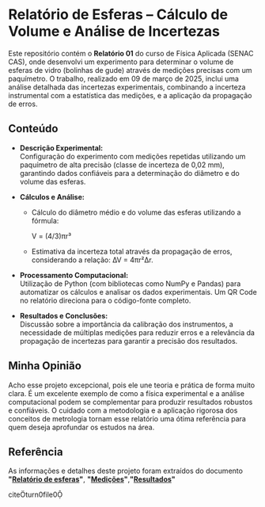 # Relatório de Esferas – Cálculo de Volume e Análise de Incertezas

Este repositório contém o **Relatório 01** do curso de Física Aplicada (SENAC CAS), onde desenvolvi um experimento para determinar o volume de esferas de vidro (bolinhas de gude) através de medições precisas com um paquímetro. O trabalho, realizado em 09 de março de 2025, inclui uma análise detalhada das incertezas experimentais, combinando a incerteza instrumental com a estatística das medições, e a aplicação da propagação de erros.

## Conteúdo

- **Descrição Experimental:**  
  Configuração do experimento com medições repetidas utilizando um paquímetro de alta precisão (classe de incerteza de 0,02 mm), garantindo dados confiáveis para a determinação do diâmetro e do volume das esferas.

- **Cálculos e Análise:**  
  - Cálculo do diâmetro médio e do volume das esferas utilizando a fórmula:
    
    V = (4/3)πr³  
   
  - Estimativa da incerteza total através da propagação de erros, considerando a relação: ∆V = 4πr²∆r.

- **Processamento Computacional:**  
  Utilização de Python (com bibliotecas como NumPy e Pandas) para automatizar os cálculos e analisar os dados experimentais. Um QR Code no relatório direciona para o código-fonte completo.

- **Resultados e Conclusões:**  
  Discussão sobre a importância da calibração dos instrumentos, a necessidade de múltiplas medições para reduzir erros e a relevância da propagação de incertezas para garantir a precisão dos resultados.

## Minha Opinião

Acho esse projeto excepcional, pois ele une teoria e prática de forma muito clara. É um excelente exemplo de como a física experimental e a análise computacional podem se complementar para produzir resultados robustos e confiáveis. O cuidado com a metodologia e a aplicação rigorosa dos conceitos de metrologia tornam esse relatório uma ótima referência para quem deseja aprofundar os estudos na área.

## Referência

As informações e detalhes deste projeto foram extraídos do documento **"[Relatório de esferas](https://github.com/user-attachments/files/19277719/Relatorio_de_esferas.pdf)"**, **"[Medições](https://github.com/user-attachments/files/19278056/Medicoes.-.arquivo_de_esfera.csv.pdf)"**,**"[Resultados](https://github.com/user-attachments/files/19278061/resultados.-.resultados.pdf)"**

 citeturn0file0
